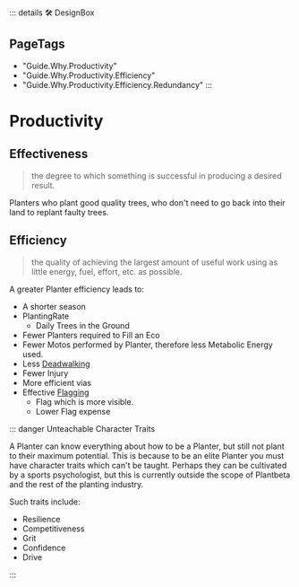 ::: details 🛠 <dev>DesignBox</dev> 


<h2>PageTags</h2>

- "Guide.Why.Productivity"
- "Guide.Why.Productivity.Efficiency"
- "Guide.Why.Productivity.Efficiency.Redundancy"
:::

# Productivity


## Effectiveness

> the degree to which something is successful in producing a desired result.

Planters who plant good quality trees, who don't need to go back into their land to replant faulty trees.

## Efficiency

> the quality of achieving the largest amount of useful work using as little energy, fuel, effort, etc. as possible.

A greater Planter efficiency leads to:

- A shorter season
- PlantingRate
    - Daily Trees in the Ground
- Fewer Planters required to Fill an Eco
- Fewer Motos performed by Planter, therefore less Metabolic Energy used.
- Less [Deadwalking]()
- Fewer Injury
- More efficient vias
- Effective [Flagging]() 
    - Flag which is more visible.
    - Lower Flag expense

::: danger Unteachable Character Traits

A Planter can know everything about how to be a Planter, but still not plant to their maximum potential. This is because to be an elite Planter you must have character traits which can't be taught. Perhaps they can be cultivated by a sports psychologist, but this is currently outside the scope of Plantbeta and the rest of the planting industry.  

Such traits include: 

- Resilience
- Competitiveness
- Grit
- Confidence
- Drive  

:::


